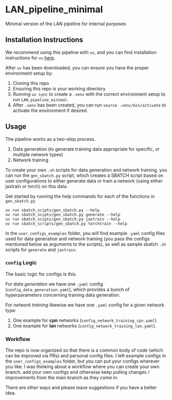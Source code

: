 # LAN_pipeline_minimal
Minimal version of the LAN pipeline for internal purposes

## Installation Instructions

We recommend using this pipeline with `uv`, and you can find installation instructions for `uv` [here](https://docs.astral.sh/uv/getting-started/installation/). 

After `uv` has been downloaded, you can ensure you have the proper environment setup by:
1. Cloning this repo
2. Ensuring this repo is your working directory
3. Running `uv sync` to create a `.venv` with the correct environment setup to run `LAN_pipeline_minimal`. 
4. After `.venv` has been created, you can run `source .venv/bin/activate` to activate the environment if desired. 

## Usage

The pipeline works as a two-step process.

1. Data generation (to generate training data appropriate for specific, or multiple network types)
2. Network training

To create your own `.sh` scripts for data generation and network training, you can run the `gen_sbatch.py` script, which creates a SBATCH script based on user configurations to either generate data or train a network (using either jaxtrain or torch) on this data.

Get started by running the help commands for each of the functions in `gen_sbatch.py`

```
uv run sbatch_scipts/gen_sbatch.py --help
uv run sbatch_scipts/gen_sbatch.py generate --help
uv run sbatch_scipts/gen_sbatch.py jaxtrain --help
uv run sbatch_scripts/gen_sbatch.py torchtrain --help
```

In the `user_configs_examples` folder, you will find example `.yaml` config files used for data generation and network training (you pass the configs mentioned below as arguments to the scripts), as well as sample sbatch `.sh` scripts for `generate` and `jaxtrain`. 

### `config` Logic

The basic logic for configs is this.

For *data generation* we have one `.yaml` config (`config_data_generation.yaml`), which provides a bunch of hyperparameters concerning training data generation.

For *network training* likewise we have one `.yaml` config for a given network type:

1. One example for **cpn** networks (`config_network_training_cpn.yaml`) 
2. One example  for **lan** networks (`config_network_training_lan.yaml`).

### Workflow

The repo is now organized so that there is a common body of code (which can be improved via PRs) and personal config files.
I left example configs in the `user_configs_examples` folder, but you can put your configs wherever you like. I was thinking about a workflow where you can create your own branch, add 
your own configs and otherwise keep pulling changes / improvements from the main branch as they come in.

There are other ways and please leave suggestions if you have a better idea.